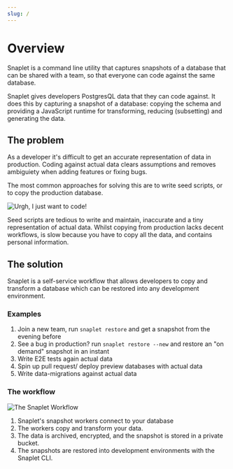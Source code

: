 ```yaml
---
slug: /
---
```


# Overview

Snaplet is a command line utility that captures snapshots of a database that can be shared with a team, so that everyone can code against the same database.

Snaplet gives developers PostgresQL data that they can code against. It does this by capturing a snapshot of a database: copying the schema and providing a JavaScript runtime for transforming, reducing (subsetting) and generating the data.

## The problem

As a developer it's difficult to get an accurate representation of data in production. Coding against actual data clears assumptions and removes ambiguiety when adding features or fixing bugs.

The most common approaches for solving this are to write seed scripts, or to copy the production database.

<div style={{textAlign: 'center'}}>

![Urgh, I just want to code!](/img/problem-statement.svg)

</div>

Seed scripts are tedious to write and maintain, inaccurate and a tiny representation of actual data. Whilst copying from production lacks decent workflows, is slow because you have to copy all the data, and contains personal information.

## The solution

Snaplet is a self-service workflow that allows developers to copy and transform a database which can be restored into any development environment.

### Examples

1. Join a new team, run `snaplet restore` and get a snapshot from the evening before
2. See a bug in production? run `snaplet restore --new` and restore an "on demand" snapshot in an instant
3. Write E2E tests again actual data
4. Spin up pull request/ deploy preview databases with actual data
5. Write data-migrations against actual data

### The workflow

<div style={{textAlign: 'center'}}>

![The Snaplet Workflow](/img/workflow.svg)

</div>

1. Snaplet's snapshot workers connect to your database
2. The workers copy and transform your data.
3. The data is archived, encrypted, and the snapshot is stored in a private bucket.
4. The snapshots are restored into development environments with the Snaplet CLI.
